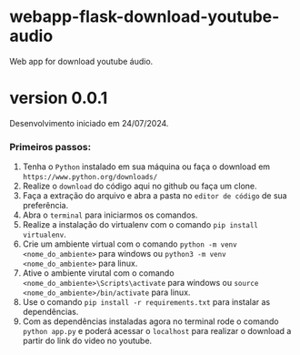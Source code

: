 # webapp-flask-download-youtube-audio
Web app for download youtube áudio.

# version 0.0.1

Desenvolvimento iniciado em 24/07/2024.

### Primeiros passos:

1. Tenha o `Python` instalado em sua máquina ou faça o download em `https://www.python.org/downloads/`
2. Realize o `download` do código aqui no github ou faça um clone.
3. Faça a extração do arquivo e abra a pasta no `editor de código` de sua preferência.
4. Abra o `terminal` para iniciarmos os comandos.
5. Realize a instalação do virtualenv com o comando `pip install virtualenv`.
6. Crie um ambiente virtual com o comando `python -m venv <nome_do_ambiente>` para windows ou `python3 -m venv <nome_do_ambiente>` para linux.
7. Ative o ambiente virutal com o comando `<nome_do_ambiente>\Scripts\activate` para windows ou `source <nome_do_ambiente>/bin/activate` para linux.
8. Use o comando `pip install -r requirements.txt` para instalar as dependências.
9. Com as dependências instaladas agora no terminal rode o comando `python app.py` e poderá acessar o `localhost` para realizar o download a partir do link do video no youtube.
